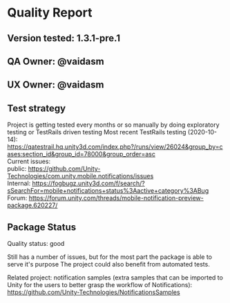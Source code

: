 # Quality Report

## Version tested: 1.3.1-pre.1

## QA Owner: @vaidasm
## UX Owner: @vaidasm

## Test strategy

Project is getting tested every months or so manually by doing exploratory testing or TestRails driven testing
Most recent TestRails testing (2020-10-14): https://qatestrail.hq.unity3d.com/index.php?/runs/view/26024&group_by=cases:section_id&group_id=78000&group_order=asc <br/> 
Current issues: <br/>
public: https://github.com/Unity-Technologies/com.unity.mobile.notifications/issues <br/>
Internal: https://fogbugz.unity3d.com/f/search/?sSearchFor=mobile+notifications+status%3Aactive+category%3ABug <br/>
Forum: https://forum.unity.com/threads/mobile-notification-preview-package.620227/ <br/>

## Package Status

 Quality status: good
 
 Still has a number of issues, but for the most part the package is able to serve it's purpose
 The project could also benefit from automated tests.
 
 
 Related project: notification samples (extra samples that can be imported to Unity for the users to better grasp the workflow of Notifications): https://github.com/Unity-Technologies/NotificationsSamples
